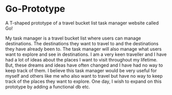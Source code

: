 # Go-Prototype
A T-shaped prototype of a travel bucket list task manager website called Go!

My task manager is a travel bucket list where users can manage destinations. The destinations they want to travel to and the destinations they have already been to. The task manager will also manage what users want to explore and see in destinations. I am a very keen traveller and I have had a lot of ideas about the places I want to visit throughout my lifetime. But, these dreams and ideas have often changed and I have had no way to keep track of them.  I believe this task manager would be very useful for myself and others like me who also want to travel but have no way to keep track of the places they want to explore. One day, I wish to expand on this prototype by adding a functional db etc.
